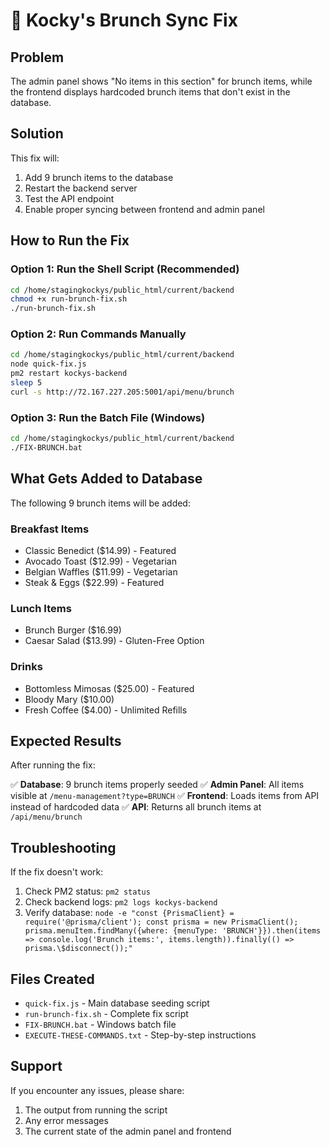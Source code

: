 # 🍳 Kocky's Brunch Sync Fix

## Problem
The admin panel shows "No items in this section" for brunch items, while the frontend displays hardcoded brunch items that don't exist in the database.

## Solution
This fix will:
1. Add 9 brunch items to the database
2. Restart the backend server
3. Test the API endpoint
4. Enable proper syncing between frontend and admin panel

## How to Run the Fix

### Option 1: Run the Shell Script (Recommended)
```bash
cd /home/stagingkockys/public_html/current/backend
chmod +x run-brunch-fix.sh
./run-brunch-fix.sh
```

### Option 2: Run Commands Manually
```bash
cd /home/stagingkockys/public_html/current/backend
node quick-fix.js
pm2 restart kockys-backend
sleep 5
curl -s http://72.167.227.205:5001/api/menu/brunch
```

### Option 3: Run the Batch File (Windows)
```bash
cd /home/stagingkockys/public_html/current/backend
./FIX-BRUNCH.bat
```

## What Gets Added to Database

The following 9 brunch items will be added:

### Breakfast Items
- Classic Benedict ($14.99) - Featured
- Avocado Toast ($12.99) - Vegetarian
- Belgian Waffles ($11.99) - Vegetarian
- Steak & Eggs ($22.99) - Featured

### Lunch Items
- Brunch Burger ($16.99)
- Caesar Salad ($13.99) - Gluten-Free Option

### Drinks
- Bottomless Mimosas ($25.00) - Featured
- Bloody Mary ($10.00)
- Fresh Coffee ($4.00) - Unlimited Refills

## Expected Results

After running the fix:

✅ **Database**: 9 brunch items properly seeded
✅ **Admin Panel**: All items visible at `/menu-management?type=BRUNCH`
✅ **Frontend**: Loads items from API instead of hardcoded data
✅ **API**: Returns all brunch items at `/api/menu/brunch`

## Troubleshooting

If the fix doesn't work:

1. Check PM2 status: `pm2 status`
2. Check backend logs: `pm2 logs kockys-backend`
3. Verify database: `node -e "const {PrismaClient} = require('@prisma/client'); const prisma = new PrismaClient(); prisma.menuItem.findMany({where: {menuType: 'BRUNCH'}}).then(items => console.log('Brunch items:', items.length)).finally(() => prisma.\$disconnect());"`

## Files Created

- `quick-fix.js` - Main database seeding script
- `run-brunch-fix.sh` - Complete fix script
- `FIX-BRUNCH.bat` - Windows batch file
- `EXECUTE-THESE-COMMANDS.txt` - Step-by-step instructions

## Support

If you encounter any issues, please share:
1. The output from running the script
2. Any error messages
3. The current state of the admin panel and frontend



